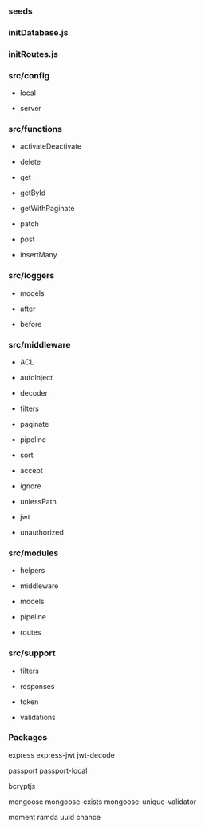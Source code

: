 ### seeds

### initDatabase.js

### initRoutes.js

### src/config

- local

- server

### src/functions

- activateDeactivate

- delete

- get

- getById

- getWithPaginate

- patch

- post

- insertMany

### src/loggers

- models

- after

- before

### src/middleware

- ACL

- autoInject

- decoder

- filters

- paginate

- pipeline

- sort

- accept

- ignore

- unlessPath

- jwt

- unauthorized

### src/modules

- helpers

- middleware

- models

- pipeline

- routes

### src/support

- filters

- responses

- token

- validations

### Packages

express
express-jwt
jwt-decode

passport
passport-local

bcryptjs
      
mongoose
mongoose-exists
mongoose-unique-validator

moment
ramda
uuid
chance